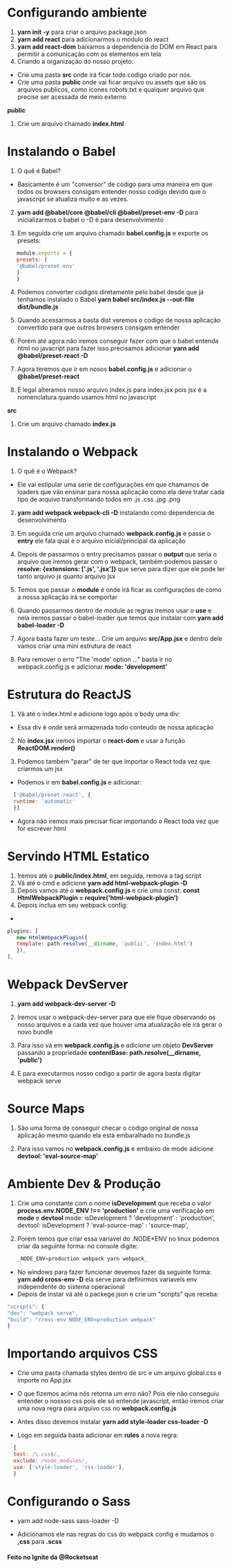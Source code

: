 # Configurando ambiente

1. **yarn init -y** para criar o arquivo package.json
2. **yarn add react** para adicionarmos o modulo do react
3. **yarn add react-dom** baixamos a dependencia do DOM em React para permitir a comunicação com os elementos em tela
4. Criando a organização do nosso projeto:

- Crie uma pasta **src** onde irá ficar todo codigo criado por nós.
- Crie uma pasta **public** onde vai ficar arquivo ou assets que são os arquivos publicos, como icones
  robots.txt e qualquer arquivo que precise ser acessada de meio externo

**public**

1. Crie um arquivo chamado **index.html**

# Instalando o Babel

1. O quê é Babel?

- Basicamente é um "conversor" de codigo para uma maneira em que todos os browsers consigam entender nosso codigo devido que o javascript se atualiza muito e as vezes.

2. **yarn add @babel/core @babel/cli @babel/preset-env -D** para inicializarmos o babel o -D é para desenvolvimento

3. Em seguida crie um arquivo chamado **babel.config.js** e exporte os presets:

~~~javascript
   module.exports = {
   presets: [
   '@babel/preset-env'
   ]
   }
~~~

4. Podemos converter codigos diretamente pelo babel desde que já tenhamos instalado o Babel
   **yarn babel src/index.js --out-file dist/bundle.js**

5. Quando acessarmos a basta dist veremos o codigo de nossa aplicação convertido para que outros
   browsers consigam entender

6. Porém até agora não iremos conseguir fazer com que o babel entenda html no javacript
   para fazer isso precisamos adicionar **yarn add @babel/preset-react -D**

7. Agora teremos que ir em nosos **babel.config.js** e adicionar o **@babel/preset-react**

8. É legal alteramos nosso arquivo index.js para index.jsx pois jsx é a nomenclatura quando usamos html no javascript

**src**

1. Crie um arquivo chamado **index.js**

# Instalando o Webpack

1. O quê é o Webpack?

- Ele vai estipular uma serie de configurações em que chamamos de loaders que vão ensinar para nossa aplicação como ela deve tratar cada tipo de arquivo transformando todos em .js .css .jpg .png

2. **yarn add webpack webpack-cli -D** instalando como dependencia de desenvolvimento

3. Em seguida crie um arquivo chamado **webpack.config.js** e passe o **entry** ele fala qual é o arquivo inicial/principal da aplicação

4. Depois de passarmos o entry precisamos passar o **output** que seria o arquivo que iremos gerar com o webpack, também podemos passar o **resolve: {extensions: ['.js', '.jsx']}** que serve para dizer que ele pode ler tanto arquivo js quanto arquivo jsx

5. Temos que passar o **module** é onde irá ficar as configurações de como a nossa aplicação irá se comportar

6. Quando passarmos dentro de module as regras iremos usar o **use** e nela iremos passar o babel-loader
   que temos que instalar com **yarn add babel-loader -D**

7. Agora basta fazer um teste... Crie um arquivo **src/App.jsx** e dentro dele vamos criar uma mini estrutura de react

8. Para remover o erro "The 'mode' option ..." basta ir no webpack.config.js e adicionar **mode: 'development'**

# Estrutura do ReactJS

1. Vá até o index.html e adicione logo após o body uma div: <div id="root"></div>

- Essa div é onde será armazenada todo conteudo de nossa aplicação

2. No **index.jsx** iremos importar o **react-dom** e usar a função **ReactDOM.render()**

3. Podemos também "parar" de ter que importar o React toda vez que criarmos um jsx

- Podemos ir em **babel.config.js** e adicionar:

~~~javascript
  ['@babel/preset-react', {
  runtime: 'automatic'
  }]
~~~

- Agora não iremos mais precisar ficar importando o React toda vez que for escrever html

# Servindo HTML Estatico

1. Iremos até o **public/index.html**, em seguida, remova a tag script
2. Vá até o cmd e adicione **yarn add html-webpack-plugin -D**
3. Depois vamos até o **webpack.config.js** e crie uma const: **const HtmlWebpackPlugin = require('html-webpack-plugin')**
4. Depois inclua em seu webpack config:

- 
~~~javascript
plugins: [
   new HtmlWebpackPlugin({
   template: path.resolve(__dirname, 'public', 'index.html')
   }),
],
~~~

# Webpack DevServer

1. **yarn add webpack-dev-server -D**

2. Iremos usar o webpack-dev-server para que ele fique observando os nosso arquivos e a cada vez que houver uma atualização ele irá gerar o novo bundle

3. Para isso vá em **webpack.config.js** e adicione um objeto **DevServer** passando a propriedade **contentBase: path.resolve(\_\_dirname, 'public')**

4. E para executarmos nosso codigo a partir de agora basta digitar webpack serve

# Source Maps

1. São uma forma de conseguir checar o codigo original de nossa aplicação mesmo quando ela está embaralhado no bundle.js

2. Para isso vamos no **webpack.config.js** e embaixo de mode adicione **devtool: 'eval-source-map'**

# Ambiente Dev & Produção

1. Crie uma constante com o nome **isDevelopment** que receba o valor  
   **process.env.NODE_ENV !== 'production'** e crie uma verificação em **mode** e **devtool**
   mode: isDevelopment ? 'development' : 'production',
   devtool: isDevelopment ? 'eval-source-map' : 'source-map',

2. Porém temos que criar essa variavel do .NODE*ENV no linux podemos criar da seguinte forma:
   no console digite: 

   ~~~javascript
   _NODE_ENV=production webpack yarn webpack_
   ~~~

- No windows para fazer funcionar devemos fazer da seguinte forma:
  **yarn add cross-env -D** ela serve para definirmos variaveis env independente do sistema operacional
- Depois de instar vá até o packege.json e crie um "scripts" que receba:

~~~javascript
"scripts": {
"dev": "webpack serve",
"build": "cross-env NODE_ENV=production webpack"
}
~~~

# Importando arquivos CSS

- Crie uma pasta chamada styles dentro de src e um arquivo global.css e importe no App.jsx

- O que fizemos acima nós retorna um erro não? Pois ele não conseguiu entender o nossso css pois ele só entende javascript, então iremos criar uma nova regra para arquivo css no **webpack.config.js**

- Antes disso devemos instalar **yarn add style-loader css-loader -D**

- Logo em seguida basta adicionar em **rules** a nova regra:

~~~javascript
  {
  test: /\.css$/,
  exclude: /node_modules/,
  use: ['style-loader', 'css-loader'],
  }
~~~

# Configurando o Sass
- yarn add node-sass sass-loader -D 

- Adicionamos ele nas regras do css do webpack config  e mudamos o **,css** para **.scss**



<h4>Feito no Ignite da @Rocketseat </h4>